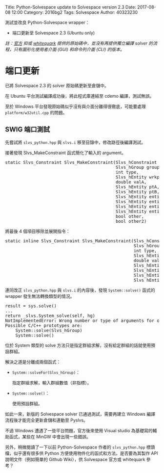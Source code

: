 Title: Python-Solvespace update to Solvespace version 2.3
Date: 2017-08-08 12:00
Category: 2016bg2
Tags: Solvespace
Author: 40323230

測試並改良 Python-Solvespace wrapper：

+ 端口更新至 Solvespace 2.3 (Ubuntu only)

<!-- PELICAN_END_SUMMARY -->

*註：[官方](https://github.com/solvespace/solvespace) 抑或 [whitequark](https://github.com/whitequark/solvespace) 提供的原始碼中，並沒有再提供獨立編譯 solver 的流程，只有圖形化使用者介面 (GUI) 和命令列介面 (CLI) 的版本。*

端口更新
===

已將 Solvespace 2.3 的 solver 原始碼更新至倉儲中。

在 Ubuntu 平台測試編譯成功後，將此程式庫連結至 cdemo 編譯，測試無誤。

至於 Windows 平台發現原始碼似乎沒有與介面分離得很徹底，可能要處理 `platform/w32util.cpp` 的問題。

SWIG 端口測試
---

先嘗試將 `slvs_python.hpp` 與 `slvs.i` 移至目錄中，修改路徑後編譯測試。

接著發現 Slvs_MakeConstraint 函式簡化了輸入的 argument。

<pre class="brush: c++">
static Slvs_Constraint Slvs_MakeConstraint(Slvs_hConstraint h,
                                           Slvs_hGroup group,
                                           int type,
                                           Slvs_hEntity wrkpl,
                                           double valA,
                                           Slvs_hEntity ptA,
                                           Slvs_hEntity ptB,
                                           Slvs_hEntity entityA,
                                           Slvs_hEntity entityB,
                                           Slvs_hEntity entityC,
                                           Slvs_hEntity entityD,
                                           bool other,
                                           bool other2)
</pre>

將最後 4 個項目移除並展開指令：

<pre class="brush: c">
static inline Slvs_Constraint Slvs_MakeConstraint(Slvs_hConstraint h,
                                                  Slvs_hGroup group,
                                                  int type,
                                                  Slvs_hEntity wrkpl,
                                                  double valA,
                                                  Slvs_hEntity ptA,
                                                  Slvs_hEntity ptB,
                                                  Slvs_hEntity entityA,
                                                  Slvs_hEntity entityB)
</pre>

連同改正 `slvs_python.hpp` 與 `slvs.i` 的內容後，發現 `System::solve()` 函式的 wrapper 發生無法轉換類型的情況。

<pre>
result = sys.solve()
...
return _slvs.System_solve(self, hg)
NotImplementedError: Wrong number or type of arguments for overloaded function 'System_solve'.
Possible C/C++ prototypes are:
    System::solve(Slvs_hGroup)
    System::solve()
</pre>

位於 System 類型的 solve 方法只是指定群組求解，沒有給定群組的話就使用預設群組。

解決之道是分離成兩個函式：

+ `System::solveFor(Slvs_hGroup)`：

    指定群組求解，輸入群組數值（非指標）。

+ `System::solve()`：

    使用預設群組。

如此一來，新版的 Solvespace solver 已通過測試，需要再建立 Windows 編譯流程後才能完全更新倉儲和連動至 Pyslvs。

不過 Windows 遭遇了一些平台問題，官方後來使用 Visual studio 為基礎寫的輔助函式，某些在 MinGW 中會出現一些錯誤。

另外，稍微閱讀了一下以前 Python-Solvespace 作者的 `slvs_python.hpp` 標頭檔，似乎還有很多供 Python 方便使用物件化的函式和方法，是否要為其製作 API 說明文件（例如簡單的 Github Wiki），供 Solvespace 官方或 whitequark 參考？
